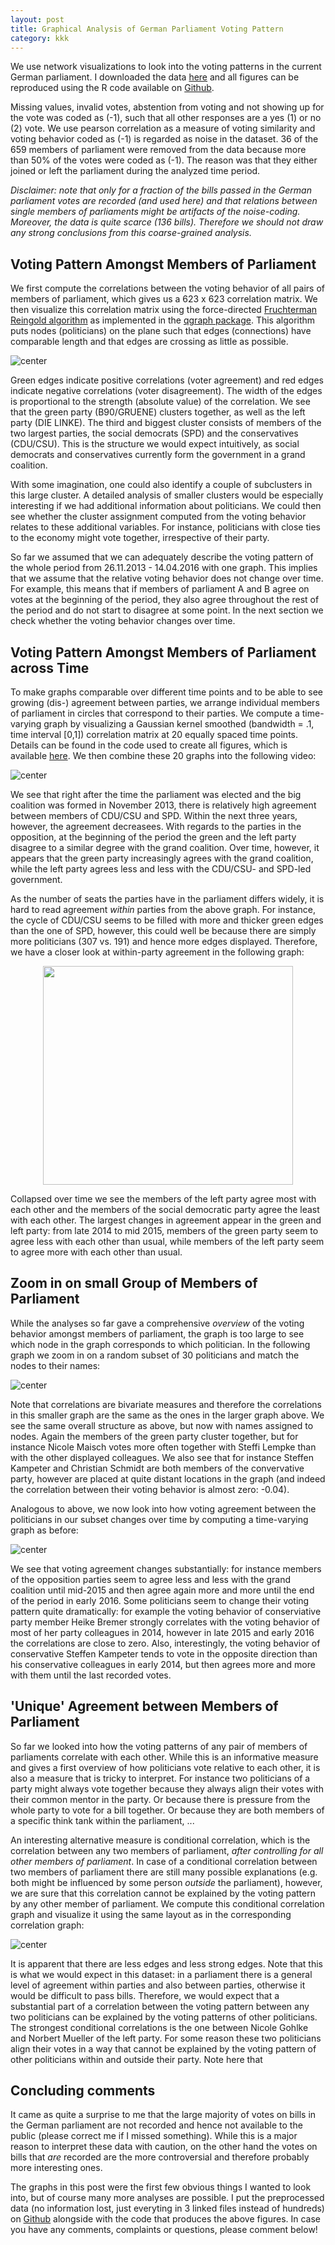 ```yaml
---
layout: post
title: Graphical Analysis of German Parliament Voting Pattern
category: kkk
---
```


We use network visualizations to look into the voting patterns in the current German parliament. I downloaded the data [here](https://www.bundestag.de/abstimmung) and all figures can be reproduced using the R code available on [Github](https://github.com/jmbh/bundestag).

Missing values, invalid votes, abstention from voting and not showing up for the vote was coded as  (-1), such that all other responses are a yes (1) or no (2) vote. We use pearson correlation as a measure of voting similarity and voting behavior coded as (-1) is regarded as noise in the dataset. 36 of the 659 members of parliament were removed from the data because more than 50% of the votes were coded as (-1). The reason was that they either joined or left the parliament during the analyzed time period.

*Disclaimer: note that only for a fraction of the bills passed in the German parliament votes are recorded (and used here) and that relations between single members of parliaments might be artifacts of the noise-coding. Moreover, the data is quite scarce (136 bills). Therefore we should not draw any strong conclusions from this coarse-grained analysis.*


Voting Pattern Amongst Members of Parliament
------

We first compute the correlations between the voting behavior of all pairs of members of parliament, which gives us a 623 x 623 correlation matrix. We then visualize this correlation matrix using the force-directed [Fruchterman Reingold algorithm](https://en.wikipedia.org/wiki/Force-directed_graph_drawing) as implemented in the [qgraph package](https://cran.r-project.org/web/packages/qgraph/index.html). This algorithm puts nodes (politicians) on the plane such that edges (connections) have comparable length and that edges are crossing as little as possible.

![center](http://jmbh.github.io/figs/bundestag/bundestag_cor_full.jpg) 

Green edges indicate positive correlations (voter agreement) and red edges indicate negative correlations (voter disagreement). The width of the edges is proportional to the strength (absolute value) of the correlation. We see that the green party (B90/GRUENE) clusters together, as well as the left party (DIE LINKE). The third and biggest cluster consists of members of the two largest parties, the social democrats (SPD) and the conservatives (CDU/CSU). This is the structure we would expect intuitively, as social democrats and conservatives currently form the government in a grand coalition.

With some imagination, one could also identify a couple of subclusters in this large cluster. A detailed analysis of smaller clusters would be especially interesting if we had additional information about politicians. We could then see whether the cluster assignment computed from the voting behavior relates to these additional variables. For instance, politicians with close ties to the economy might vote together, irrespective of their party.

So far we assumed that we can adequately describe the voting pattern of the whole period from 26.11.2013 - 14.04.2016 with one graph. This implies that we assume that the relative voting behavior does not change over time. For example, this means that if members of parliament A and B agree on votes at the beginning of the period, they also agree throughout the rest of the period and do not start to disagree at some point. In the next section we check whether the voting behavior changes over time.


Voting Pattern Amongst Members of Parliament across Time
------

To make graphs comparable over different time points and to be able to see growing (dis-) agreement between parties, we arrange individual members of parliament in circles that correspond to their parties. We compute a time-varying graph by visualizing a Gaussian kernel smoothed (bandwidth = .1, time interval [0,1]) correlation matrix at 20 equally spaced time points. Details can be found in the code used to create all figures, which is available [here](https://github.com/jmbh/bundestag). We then combine these 20 graphs into the following video:

![center](http://jmbh.github.io/figs/bundestag/bundestag_cor.gif) 

We see that right after the time the parliament was elected and the big coalition was formed in November 2013, there is relatively high agreement between members of CDU/CSU and SPD. Within the next three years, however, the agreement decreasees. With regards to the parties in the opposition, at the beginning of the period the green and the left party disagree to a similar degree with the grand coalition. Over time, however, it appears that the green party increasingly agrees with the grand coalition, while the left party agrees less and less with the CDU/CSU- and SPD-led government.

As the number of seats the parties have in the parliament differs widely, it is hard to read agreement *within* parties from the above graph. For instance, the cycle of CDU/CSU seems to be filled with more and thicker green edges than the one of SPD, however, this could well be because there are simply more politicians (307 vs. 191) and hence more edges displayed. Therefore, we have a closer look at within-party agreement in the following graph:

<center><img src="http://jmbh.github.io/figs/bundestag/bundestag_agreement_time.jpg"  width="400" height="350"></center>

Collapsed over time we see the members of the left party agree most with each other and the members of the social democratic party agree the least with each other. The largest changes in agreement appear in the green and left party: from late 2014 to mid 2015, members of the green party seem to agree less with each other than usual, while members of the left party seem to agree more with each other than usual.


Zoom in on small Group of Members of Parliament
------

While the analyses so far gave a comprehensive *overview* of the voting behavior amongst members of parliament, the graph is too large to see which node in the graph corresponds to which politician. In the following graph we zoom in on a random subset of 30 politicians and match the nodes to their names:

![center](http://jmbh.github.io/figs/bundestag/bundestag_cor_ss_names.jpg)

Note that correlations are bivariate measures and therefore the correlations in this smaller graph are the same as the ones in the larger graph above. We see the same overall structure as above, but now with names assigned to nodes. Again the members of the green party cluster together, but for instance Nicole Maisch votes more often together with Steffi Lempke than with the other displayed colleagues. We also see that for instance Steffen Kampeter and Christian Schmidt are both members of the convervative party, however are placed at quite distant locations in the graph (and indeed the correlation between their voting behavior is almost zero: -0.04).

Analogous to above, we now look into how voting agreement between the politicians in our subset changes over time by computing a time-varying graph as before:

![center](http://jmbh.github.io/figs/bundestag/bundestag_cor_ss.gif)

We see that voting agreement changes substantially: for instance members of the opposition parties seem to agree less and less with the grand coalition until mid-2015 and then agree again more and more until the end of the period in early 2016. Some politicians seem to change their voting pattern quite dramatically: for example the voting behavior of conserviative party member Heike Bremer strongly correlates with the voting behavior of most of her party colleagues in 2014, however in late 2015 and early 2016 the correlations are close to zero. Also, interestingly, the voting behavior of conservative Steffen Kampeter tends to vote in the opposite direction than his conservative colleagues in early 2014, but then agrees more and more with them until the last recorded votes.


'Unique' Agreement between Members of Parliament
------

So far we looked into how the voting patterns of any pair of members of parliaments correlate with each other. While this is an informative measure and gives a first overview of how politicians vote relative to each other, it is also a measure that is tricky to interpret. For instance two politicians of a party might always vote together because they always align their votes with their common mentor in the party. Or because there is pressure from the whole party to vote for a bill together. Or because they are both members of a specific think tank within the parliament, ... 

An interesting alternative measure is conditional correlation, which is the correlation between any two members of parliament, *after controlling for all other members of parliament*. In case of a conditional correlation between two members of parliament there are still many possible explanations (e.g. both might be influenced by some person *outside* the parliament), however, we are sure that this correlation cannot be explained by the voting pattern by any other member of parliament. We compute this conditional correlation graph and visualize it using the same layout as in the corresponding correlation graph:

![center](http://jmbh.github.io/figs/bundestag/bundestag_cond_ss_names.jpg) 

It is apparent that there are less edges and less strong edges. Note that this is what we would expect in this dataset: in a parliament there is a general level of agreement within parties and also between parties, otherwise it would be difficult to pass bills. Therefore, we would expect that a substantial part of a correlation between the voting pattern between any two politicians can be explained by the voting patterns of other politicians. The strongest conditional correlations is the one between Nicole Gohlke and Norbert Mueller of the left party. For some reason these two politicians align their votes in a way that cannot be explained by the voting pattern of other politicians within and outside their party. Note here that


Concluding comments
------

It came as quite a surprise to me that the large majority of votes on bills in the German parliament are not recorded and hence not available to the public (please correct me if I missed something). While this is a major reason to interpret these data with caution, on the other hand the votes on bills that *are* recorded are the more controversial and therefore probably more interesting ones.

The graphs in this post were the first few obvious things I wanted to look into, but of course many more analyses are possible. I put the preprocessed data (no information lost, just everyting in 3 linked files instead of hundreds) on [Github](https://github.com/jmbh/bundestag) alongside with the code that produces the above figures. In case you have any comments, complaints or questions, please comment below!


